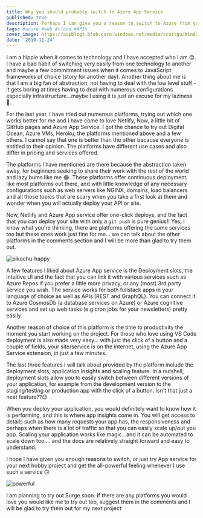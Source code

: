 ```yaml
---
title: Why you should probably switch to Azure App Service
published: true
description: Perhaps I can give you a reason to switch to Azure from your current deployment platform
tags: #azure #web #cloud #APIs
cover_image: https://aspblogs.blob.core.windows.net/media/scottgu/WindowsLiveWriter/AnnouncingthenewAzureAppService_122D1/image_4.png
date: '2019-11-24'
---
```


I am a hippie when it comes to technology and I have accepted who I am 😔. I have a bad habit of switching very easily from one technology to another and maybe a few commitment issues when it comes to JavaScript frameworks of choice (story for another day). Another thing about me is that I am a big fan of abstraction, not having to deal with the low level stuff - it gets boring at times having to deal with numerous configurations especially infrastructure...maybe I using it is just an excuse for my laziness 🙊.

For the last year, I have tried out numerous platforms, trying out which one works better for me and I have come to love Netlify, Now, a little bit of GitHub pages and Azure App Service. I got the chance to try out Digital Ocean, Azure VMs, Heroku, the platforms mentioned above and a few others. I cannot say that one is better than the other because everyone is entitled to their opinion. The platforms have different use cases and also differ in pricing and services offered.

The platforms I have mentioned are there because the abstraction taken away, for beginners seeking to share their work with the rest of the world and lazy bums like me 😂. These platforms offer continuous deployment, like most platforms out there, and with little knowledge of any necessary configurations such as web servers like NGINX, domains, load balancers and all those topics that are scary when you take a first look at them and wonder when you will actually deploy your API or site.

Now, Netlify and Azure App service offer one-click deploys, and the fact that you can deploy your site with only a `git push` is pure genius!! Yes, I know what you're thinking, there are platforms offering the same services too but these ones work just fine for me... we can talk about the other platforms in the comments section and I will be more than glad to try them out.

![pikachu-happy](/assets/pikachu-happy.gif)

A few features I liked about Azure App service is the Deployment slots, the intuitive UI and the fact that you can link it with various services such as Azure Repos if you prefer a little more privacy, or any (most) 3rd party service you wish. The service works for both fullstack apps in your language of choice as well as APIs (REST and GraphQL). You can connect it to Azure CosmosDb (a database services on Azure) or Azure cognitive services and set up web tasks (e.g cron jobs for your newsletters) pretty easily.

Another reason of choice of this platform is the time to productivity the moment you start working on the project. For those who love using VS Code deployment is also made very easy... with just the click of a button and a couple of fields, your site/service is on the internet, using the Azure App Service extension, in just a few minutes.

The last three features I will talk about provided by the platform include the deployment slots, application insights and scaling feature.
In a nutshell, deployment slots allow you to easily switch between different versions of your application, for example from the development version to the staging/testing or production app with the click of a button. Isn't that just a neat feature??😉

When you deploy your application, you would definitely want to know how it is performing, and this is where app insights come in. You will get access to details such as how many requests your app has, the responsiveness and perhaps when there is a lot of traffic so that you can easily scale up/out you app. Scaling your application works like magic...and it can be automated to scale down too.... and the docs are relatively straight forward and easy to understand.

I hope I have given you enough reasons to switch, or just try App service for your next hobby project and get the all-powerful feeling whenever I use such a service 🙃

![powerful](/assets/powerful-hero.gif)

I am planning to try out Surge soon. If there are any platforms you would love you would like me to try out too, suggest them in the comments and I will be glad to try them out for my next project
